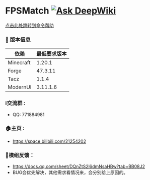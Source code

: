 # FPSMatch [![Ask DeepWiki](https://deepwiki.com/badge.svg)](https://deepwiki.com/SSOrangeCATY/FPSMacth)
[点击此处跳转到命令帮助](CommandHelper.md)

### 📌 版本信息
| 依赖        | 最低要求版本   |
|-----------|----------|
| Minecraft | 1.20.1   |
| Forge     | 47.3.11  |
| Tacz      | 1.1.4    |
| ModernUI  | 3.11.1.6 |

### ℹ️交流群 : 
- QQ: 771884981
### 🏠主页 :
-  https://space.bilibili.com/21254202

### 📒模组反馈：
- https://docs.qq.com/sheet/DQnZtS2l6dmNsaHBw?tab=BB08J2
- BUG会优先解决，其他需求看情况来，会分别给上原因的。